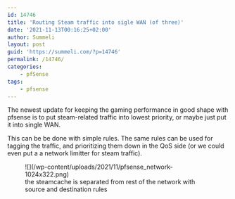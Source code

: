 ```yaml
---
id: 14746
title: 'Routing Steam traffic into sigle WAN (of three)'
date: '2021-11-13T00:16:25+02:00'
author: Summeli
layout: post
guid: 'https://summeli.com/?p=14746'
permalink: /14746/
categories:
    - pfSense
tags:
    - pfsense
---
```


The newest update for keeping the gaming performance in good shape with pfsense is to put steam-related traffic into lowest priority, or maybe just put it into single WAN.

This can be be done with simple rules. The same rules can be used for tagging the traffic, and prioritizing them down in the QoS side (or we could even put a a network limitter for steam traffic).

<figure class="wp-block-image size-large">![](/wp-content/uploads/2021/11/pfsense_network-1024x322.png)<figcaption>the steamcache is separated from rest of the network with source and destination rules</figcaption></figure>